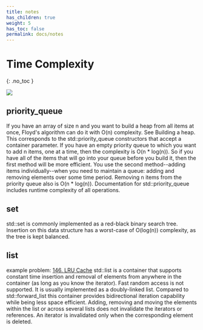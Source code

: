 ```yaml
---
title: notes
has_children: true
weight: 5
has_toc: false
permalink: docs/notes
---
```

#  Time Complexity
{: .no_toc }

![](../../_site/assets/images/time_complexity.png)

## priority_queue
If you have an array of size n and you want to build a heap from all items at once, Floyd's algorithm can do it with O(n) complexity. See Building a heap. This corresponds to the std::priority_queue constructors that accept a container parameter.
If you have an empty priority queue to which you want to add n items, one at a time, then the complexity is O(n * log(n)).
So if you have all of the items that will go into your queue before you build it, then the first method will be more efficient. You use the second method--adding items individually--when you need to maintain a queue: adding and removing elements over some time period.
Removing n items from the priority queue also is O(n * log(n)).
Documentation for std::priority_queue includes runtime complexity of all operations.

## set
std::set is commonly implemented as a red-black binary search tree. Insertion on this data structure has a worst-case of O(log(n)) complexity, as the tree is kept balanced.

## list
example problem: 
[146. LRU Cache](/docs/146)
std::list is a container that supports constant time insertion and removal of elements from anywhere in the container (as long as you know the iterator). Fast random access is not supported. It is usually implemented as a doubly-linked list. Compared to std::forward_list this container provides bidirectional iteration capability while being less space efficient.
Adding, removing and moving the elements within the list or across several lists does not invalidate the iterators or references. An iterator is invalidated only when the corresponding element is deleted.